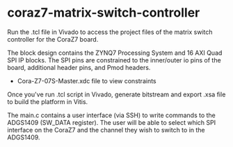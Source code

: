 # coraz7-matrix-switch-controller

Run the .tcl file in Vivado to access the project files of the matrix switch controller for the CoraZ7 board.

The block design contains the ZYNQ7 Processing System and 16 AXI Quad SPI IP blocks. 
The SPI pins are constrained to the inner/outer io pins of the board, additional header pins, and Pmod headers.
  - Cora-Z7-07S-Master.xdc file to view constraints

Once you've run .tcl script in Vivado, generate bitstream and export .xsa file to build the platform in Vitis.

The main.c contains a user interface (via SSH) to write commands to the ADGS1409 (SW_DATA register).
The user will be able to select which SPI interface on the CoraZ7 and the channel they wish to switch to in the ADGS1409. 

